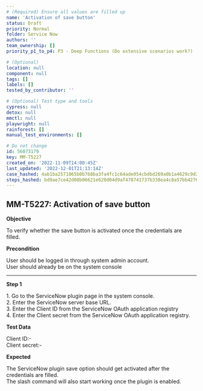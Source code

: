 ```yaml
---
# (Required) Ensure all values are filled up
name: 'Activation of save button'
status: Draft
priority: Normal
folder: Service Now
authors: ''
team_ownership: []
priority_p1_to_p4: P3 - Deep Functions (Do extensive scenarios work?)

# (Optional)
location: null
component: null
tags: []
labels: []
tested_by_contributor: ''

# (Optional) Test type and tools
cypress: null
detox: null
mmctl: null
playwright: null
rainforest: []
manual_test_environments: []

# Do not change
id: 56073179
key: MM-T5227
created_on: '2022-11-09T14:00:45Z'
last_updated: '2022-12-01T21:13:14Z'
case_hashed: 4ab1ba2571065b0b768ba3fa4fc1c64ade054cbdbd269a0b1a4629c9d2615226507e5b1b1e6e17548a0c370c64259bfa
steps_hashed: bd9ae7ce42d08b06621e620d04d9af478741737b338ea4c8a57bb427633b7095a1728a83f12b537c286d3758ed3e2a3d
---
```


<!-- (Auto-generated) Based on frontmatter's "key" and "name" -->

## MM-T5227: Activation of save button

**Objective**

To verify whether the save button is activated once the credentials are filled.

**Precondition**

User should be logged in through system admin account.\
User should already be on the system console

---

**Step 1**

1\. Go to the ServiceNow plugin page in the system console.\
2\. Enter the ServiceNow server base URL.\
3\. Enter the Client ID from the ServiceNow OAuth application registry\
4\. Enter the Client secret from the ServiceNow OAuth application registry.

**Test Data**

Client ID:-\
Client secret:-

**Expected**

The ServiceNow plugin save option should get activated after the credentials are filled.\
The slash command will also start working once the plugin is enabled.
